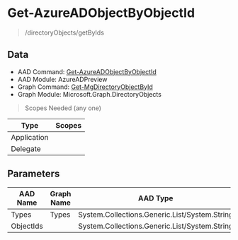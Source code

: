 # Get-AzureADObjectByObjectId

> /directoryObjects/getByIds

## Data

+ AAD Command: [Get-AzureADObjectByObjectId](https://docs.microsoft.com/en-us/powershell/module/AzureADPreview/Get-AzureADObjectByObjectId)
+ AAD Module: AzureADPreview
+ Graph Command: [Get-MgDirectoryObjectById](https://docs.microsoft.com/en-us/powershell/module/Microsoft.Graph.DirectoryObjects/Get-MgDirectoryObjectById)
+ Graph Module: Microsoft.Graph.DirectoryObjects

> Scopes Needed (any one)

|Type|Scopes|
|---|---|
|Application||
|Delegate||

## Parameters

|AAD Name|Graph Name|AAD Type|Graph Type|Infos|
|---|---|---|---|---|
|Types|Types|System.Collections.Generic.List/System.String|System.String[]||
|ObjectIds||System.Collections.Generic.List/System.String|||


